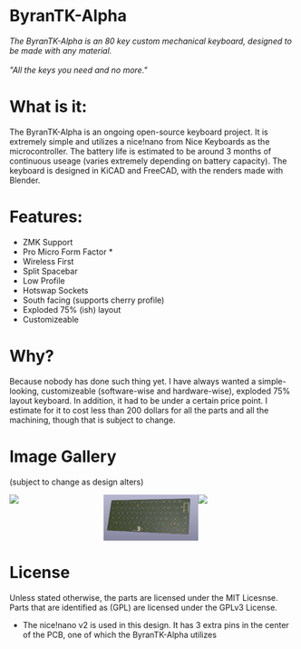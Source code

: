 # ByranTK-Alpha

*The ByranTK-Alpha is an 80 key custom mechanical keyboard, designed to be made with any material.*
<br>
<br>
*"All the keys you need and no more."*

# What is it:
The ByranTK-Alpha is an ongoing open-source keyboard project. It is extremely simple and utilizes a nice!nano from Nice Keyboards as the microcontroller. The battery life is estimated to be around 3 months of continuous useage (varies extremely depending on battery capacity). The keyboard is designed in KiCAD and FreeCAD, with the renders made with Blender.

# Features:
 - ZMK Support
 - Pro Micro Form Factor *
 - Wireless First
 - Split Spacebar
 - Low Profile
 - Hotswap Sockets
 - South facing (supports cherry profile)
 - Exploded 75% (ish) layout
 - Customizeable

# Why?
Because nobody has done such thing yet. I have always wanted a simple-looking, customizeable (software-wise and hardware-wise), exploded 75% layout keyboard. In addition, it had to be under a certain price point. I estimate for it to cost less than 200 dollars for all the parts and all the machining, though that is subject to change.

# Image Gallery
(subject to change as design alters)
<div style="display: flex;">
<img src="images/case.png" style="width: 33%; height: auto">
<img src="images/pcb.png" style="width: 33%; height: auto">
<img src="images/caseWpcb.png" style="width: 33%; height: auto">
</div>

# License
Unless stated otherwise, the parts are licensed under the MIT Licesnse. Parts that are identified as (GPL) are licensed under the GPLv3 License.

* The nice!nano v2 is used in this design. It has 3 extra pins in the center of the PCB, one of which the ByranTK-Alpha utilizes
